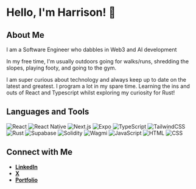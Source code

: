 # Hello, I'm Harrison! 👋

## About Me
I am a Software Engineer who dabbles in Web3 and AI development

In my free time, I'm usually outdoors going for walks/runs, shredding the slopes, playing footy, and going to the gym. 

I am super curious about technology and always keep up to date on the latest and greatest.
I program a lot in my spare time. Learning the ins and outs of React and Typescript whilst exploring my curiosity for Rust!

## Languages and Tools
![React](https://img.shields.io/badge/-React-61DAFB?style=flat-square&logo=react&logoColor=white)
![React Native](https://img.shields.io/badge/-React_Native-20232A?style=flat-square&logo=react&logoColor=61DAFB)
![Next.js](https://img.shields.io/badge/-Next.js-000000?style=flat-square&logo=next.js&logoColor=white)
![Expo](https://img.shields.io/badge/-Expo-000020?style=flat-square&logo=expo&logoColor=white)
![TypeScript](https://img.shields.io/badge/-TypeScript-3178C6?style=flat-square&logo=typescript&logoColor=white)
![TailwindCSS](https://img.shields.io/badge/-Tailwind-06B6D4?style=flate-square&logo=tailwind-css&logoColor=white)
![Rust](https://img.shields.io/badge/-Rust-000000?style=flate-square&logo=rust&logoColor=D34516)
![Supabase](https://img.shields.io/badge/-Supabase-3ECF8E?style=flat-square&logo=supabase&logoColor=white)
![Solidity](https://img.shields.io/badge/-Solidity-363636?style=flat-square&logo=solidity&logoColor=white)
![Wagmi](https://img.shields.io/badge/-Wagmi-000000?style=flat-square&logo=wagmi&logoColor=white)
![JavaScript](https://img.shields.io/badge/-JavaScript-F7DF1E?style=flat-square&logo=javascript&logoColor=black)
![HTML](https://img.shields.io/badge/-HTML5-E34F26?style=flat-square&logo=html5&logoColor=white)
![CSS](https://img.shields.io/badge/-CSS3-1572B6?style=flat-square&logo=css3&logoColor=white)

## Connect with Me
- **[LinkedIn](https://www.linkedin.com/in/harrison-euan-rogers/)**
- **[X](https://x.com/0xRoge)**
- **[Portfolio](https://www.harrisonrogers.dev/)**

